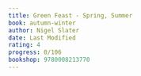 ```yaml
---
title: Green Feast - Spring, Summer
book: autumn-winter
author: Nigel Slater
date: Last Modified
rating: 4
progress: 0/106
bookshop: 9780008213770
---
```

